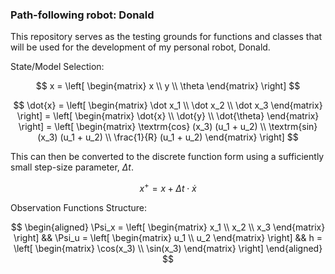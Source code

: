 ### **Path-following robot:** Donald

This repository serves as the testing grounds for functions and classes that will be used for the development of my personal robot, Donald.

State/Model Selection:

$$
    x = \left[ \begin{matrix}
        x \\
        y \\
        \theta
    \end{matrix} \right]
$$

$$
    \dot{x} = \left[ \begin{matrix}
        \dot x_1 \\
        \dot x_2 \\
        \dot x_3
    \end{matrix} \right]
    = \left[ \begin{matrix}
        \dot{x} \\
        \dot{y} \\
        \dot{\theta}
    \end{matrix} \right]
    = \left[ \begin{matrix}
        \textrm{cos} (x_3) (u_1 + u_2) \\
        \textrm{sin} (x_3) (u_1 + u_2) \\
        \frac{1}{R} (u_1 + u_2)
    \end{matrix} \right]
$$

This can then be converted to the discrete function form using a sufficiently small step-size parameter, $\Delta t$.

$$
    x^+ = x + \Delta t \cdot \dot{x}
$$

Observation Functions Structure:

$$
\begin{aligned}
    \Psi_x = \left[ \begin{matrix} x_1 \\ x_2 \\ x_3 \end{matrix} \right]
    &&
    \Psi_u = \left[ \begin{matrix} u_1 \\ u_2 \end{matrix} \right]
    &&
    h = \left[ \begin{matrix} \cos(x_3) \\ \sin(x_3) \end{matrix} \right]
\end{aligned}
$$
